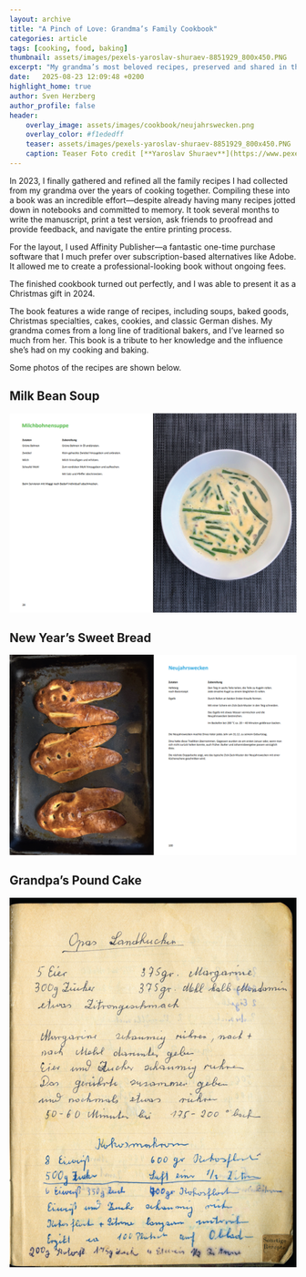 ```yaml
---
layout: archive
title: "A Pinch of Love: Grandma’s Family Cookbook"
categories: article
tags: [cooking, food, baking]
thumbnail: assets/images/pexels-yaroslav-shuraev-8851929_800x450.PNG
excerpt: "My grandma’s most beloved recipes, preserved and shared in this special self-published book."
date:   2025-08-23 12:09:48 +0200
highlight_home: true
author: Sven Herzberg
author_profile: false
header:
    overlay_image: assets/images/cookbook/neujahrswecken.png
    overlay_color: #f1ededff
    teaser: assets/images/pexels-yaroslav-shuraev-8851929_800x450.PNG
    caption: Teaser Foto credit [**Yaroslav Shuraev**](https://www.pexels.com/de-de/@yaroslav-shuraev/) on [**Pexels**]( https://www.pexels.com/de-de/foto/gesund-gemuse-tomaten-fruchte-8851929/)
---
```

In 2023, I finally gathered and refined all the family recipes I had collected from my grandma over the years of cooking together. Compiling these into a book was an incredible effort—despite already having many recipes jotted down in notebooks and committed to memory. It took several months to write the manuscript, print a test version, ask friends to proofread and provide feedback, and navigate the entire printing process.

For the layout, I used Affinity Publisher—a fantastic one-time purchase software that I much prefer over subscription-based alternatives like Adobe. It allowed me to create a professional-looking book without ongoing fees.

The finished cookbook turned out perfectly, and I was able to present it as a Christmas gift in 2024.

The book features a wide range of recipes, including soups, baked goods, Christmas specialties, cakes, cookies, and classic German dishes. My grandma comes from a long line of traditional bakers, and I’ve learned so much from her. This book is a tribute to her knowledge and the influence she’s had on my cooking and baking.

Some photos of the recipes are shown below.


## Milk Bean Soup
![Milk Bean Soup](/assets/images/cookbook/Milchbohnensupper_rezept.png)

## New Year’s Sweet Bread
![New Year’s Sweet Bread](/assets/images/cookbook/Neujahrswecken_rezept.png)

## Grandpa’s Pound Cake
![Grandpa’s Pound Cake](/assets/images/cookbook/Opas%20Sandkuchen_buch.png)
